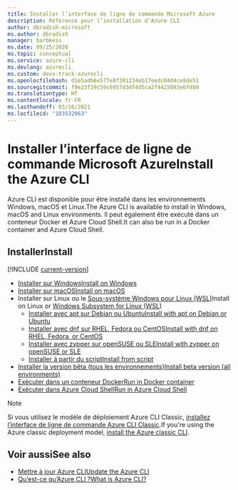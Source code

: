 ```yaml
---
title: Installer l’interface de ligne de commande Microsoft Azure
description: Référence pour l’installation d’Azure CLI
author: dbradish-microsoft
ms.author: dbradish
manager: barbkess
ms.date: 09/25/2020
ms.topic: conceptual
ms.service: azure-cli
ms.devlang: azurecli
ms.custom: devx-track-azurecli
ms.openlocfilehash: d1e5adb6e577e8f301234eb17eedc04d4ce8de51
ms.sourcegitcommit: f9e23f29c59c6957d3df4d5ca2f4425093e6fd80
ms.translationtype: HT
ms.contentlocale: fr-FR
ms.lasthandoff: 03/16/2021
ms.locfileid: "103532063"
---
```

# <a name="install-the-azure-cli"></a><span data-ttu-id="f6396-103">Installer l’interface de ligne de commande Microsoft Azure</span><span class="sxs-lookup"><span data-stu-id="f6396-103">Install the Azure CLI</span></span>

<span data-ttu-id="f6396-104">Azure CLI est disponible pour être installé dans les environnements Windows, macOS et Linux.</span><span class="sxs-lookup"><span data-stu-id="f6396-104">The Azure CLI is available to install in Windows, macOS and Linux environments.</span></span>  <span data-ttu-id="f6396-105">Il peut également être exécuté dans un conteneur Docker et Azure Cloud Shell.</span><span class="sxs-lookup"><span data-stu-id="f6396-105">It can also be run in a Docker container and Azure Cloud Shell.</span></span>

## <a name="install"></a><span data-ttu-id="f6396-106">Installer</span><span class="sxs-lookup"><span data-stu-id="f6396-106">Install</span></span>

[!INCLUDE [current-version](includes/current-version.md)]

* [<span data-ttu-id="f6396-107">Installer sur Windows</span><span class="sxs-lookup"><span data-stu-id="f6396-107">Install on Windows</span></span>](install-azure-cli-windows.md)
* [<span data-ttu-id="f6396-108">Installer sur macOS</span><span class="sxs-lookup"><span data-stu-id="f6396-108">Install on macOS</span></span>](install-azure-cli-macos.md)
* <span data-ttu-id="f6396-109">Installer sur Linux ou le [Sous-système Windows pour Linux (WSL)](/windows/wsl/about)</span><span class="sxs-lookup"><span data-stu-id="f6396-109">Install on Linux or [Windows Subsystem for Linux (WSL)](/windows/wsl/about)</span></span>
  * [<span data-ttu-id="f6396-110">Installer avec apt sur Debian ou Ubuntu</span><span class="sxs-lookup"><span data-stu-id="f6396-110">Install with apt on Debian or Ubuntu</span></span>](install-azure-cli-apt.md)
  * [<span data-ttu-id="f6396-111">Installer avec dnf sur RHEL, Fedora ou CentOS</span><span class="sxs-lookup"><span data-stu-id="f6396-111">Install with dnf on RHEL, Fedora, or CentOS</span></span>](install-azure-cli-yum.md)
  * [<span data-ttu-id="f6396-112">Installer avec zypper sur openSUSE ou SLE</span><span class="sxs-lookup"><span data-stu-id="f6396-112">Install with zypper on openSUSE or SLE</span></span>](install-azure-cli-zypper.md)
  * [<span data-ttu-id="f6396-113">Installer à partir du script</span><span class="sxs-lookup"><span data-stu-id="f6396-113">Install from script</span></span>](install-azure-cli-linux.md)
* [<span data-ttu-id="f6396-114">Installer la version bêta (tous les environnements)</span><span class="sxs-lookup"><span data-stu-id="f6396-114">Install beta version (all environments)</span></span>](install-azure-cli-beta.md)
* [<span data-ttu-id="f6396-115">Exécuter dans un conteneur Docker</span><span class="sxs-lookup"><span data-stu-id="f6396-115">Run in Docker container</span></span>](run-azure-cli-docker.md)
* [<span data-ttu-id="f6396-116">Exécuter dans Azure Cloud Shell</span><span class="sxs-lookup"><span data-stu-id="f6396-116">Run in Azure Cloud Shell</span></span>](/azure/cloud-shell/quickstart)


> [!NOTE]
> <span data-ttu-id="f6396-117">Si vous utilisez le modèle de déploiement Azure CLI Classic, [installez l’interface de ligne de commande Azure CLI Classic](install-classic-cli.md).</span><span class="sxs-lookup"><span data-stu-id="f6396-117">If you're using the Azure classic deployment model, [install the Azure classic CLI](install-classic-cli.md).</span></span>

## <a name="see-also"></a><span data-ttu-id="f6396-118">Voir aussi</span><span class="sxs-lookup"><span data-stu-id="f6396-118">See also</span></span>

* [<span data-ttu-id="f6396-119">Mettre à jour Azure CLI</span><span class="sxs-lookup"><span data-stu-id="f6396-119">Update the Azure CLI</span></span>](update-azure-cli.md)
* [<span data-ttu-id="f6396-120">Qu’est-ce qu’Azure CLI ?</span><span class="sxs-lookup"><span data-stu-id="f6396-120">What is Azure CLI?</span></span>](what-is-azure-cli.md)
